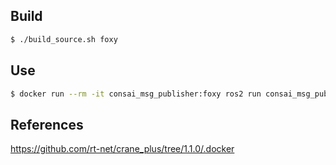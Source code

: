 
## Build

```sh
$ ./build_source.sh foxy
```

## Use

```sh
$ docker run --rm -it consai_msg_publisher:foxy ros2 run consai_msg_publisher robot_command_publisher
```

## References

https://github.com/rt-net/crane_plus/tree/1.1.0/.docker
